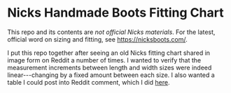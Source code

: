 # Nicks Handmade Boots Fitting Chart

This repo and its contents are _not official Nicks materials_.  For the latest, official word on sizing and fitting, see <https://nicksboots.com/>.

I put this repo together after seeing an old Nicks fitting chart shared in image form on Reddit a number of times.  I wanted to verify that the measurement increments between length and width sizes were indeed linear---changing by a fixed amount between each size.  I also wanted a table I could post into Reddit comment, which I did [here](https://old.reddit.com/r/NicksHandmadeBoots/comments/1cc3dwh/i_digitized_nicks_sizing_table/l2n9795/).
